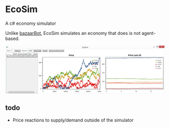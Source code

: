 EcoSim
======
A c# economy simulator

Unlike [bazaarBot](https://github.com/staff0rd/bazaarBot), EcoSim simulates an economy that does is not agent-based.

![EcoSim](/screenshot.png?raw=true)

todo
----
* Price reactions to supply/demand outside of the simulator